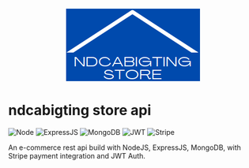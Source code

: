 <p align="center">
    <img src="ndcabigtingstore.png">
</p>

# ndcabigting store api
![Node](https://img.shields.io/badge/Node.js-339933?style=for-the-badge&logo=nodedotjs&logoColor=white)
![ExpressJS](https://img.shields.io/badge/Express.js-000000?style=for-the-badge&logo=express&logoColor=white)
![MongoDB](https://img.shields.io/badge/MongoDB-4EA94B?style=for-the-badge&logo=mongodb&logoColor=white)
![JWT](https://img.shields.io/badge/JWT-000000?style=for-the-badge&logo=JSON%20web%20tokens&logoColor=white)
![Stripe](https://img.shields.io/badge/Stripe-626CD9?style=for-the-badge&logo=Stripe&logoColor=white)

An e-commerce rest api build with NodeJS, ExpressJS, MongoDB, with Stripe payment integration and JWT Auth.

